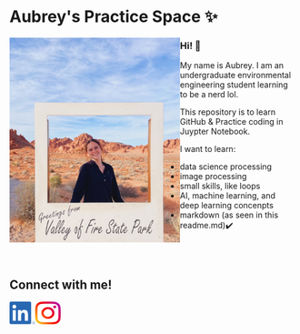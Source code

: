 # Aubrey's Practice Space ✨

<img align="left" width="300" height="360" src="Images/State-Park-Pic.jpeg"> 

 ### Hi! 👋
My name is Aubrey. I am an undergraduate environmental engineering student learning to be a nerd lol. 

This repository is to learn GitHub & Practice coding in Juypter Notebook. 

I want to learn: 
  - data science processing 
   - image processing
   - small skills, like loops 
   - AI, machine learning, and deep learning concenpts
   - markdown (as seen in this readme.md)✔️ 

<br clear="left"/>

<br>

## Connect with me!

<a target="_blank" href="https://www.linkedin.com/in/aubrey-litzinger-0509471ba">
 <img align="left" width="45" height="40" src="Images/LI-In-Bug.png">
</a>

<a target="_blank" href="https://www.instagram.com/aubrey_litzinger/">
 <img align="left" width="45" height="40" src="Images/Instagram_Glyph_Gradient_RGB.png">
</a>


